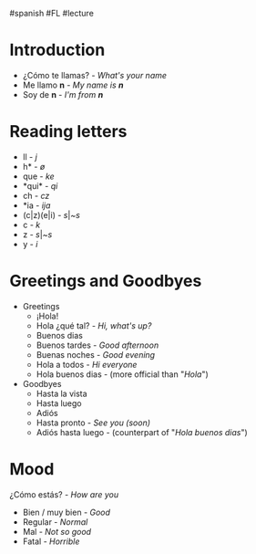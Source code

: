 #spanish #FL #lecture 

# Introduction
- ¿Cómo te llamas? - *What's your name*
- Me llamo **n** - *My name is **n***
- Soy de **n** - *I'm from **n***

# Reading letters
- ll - *j*
- h\* - *ø* 
- que - *ke*
- \*qui\* - *qi*
- ch - *cz*
- \*ia - *ija*
- (c|z)(e|i) - *s*|*~s*
- c - *k*
- z - *s*|*~s*
- y - *i*

# Greetings and Goodbyes
- Greetings
	- ¡Hola!
	- Hola ¿qué tal? - *Hi, what's up?*
	- Buenos dias
	- Buenos tardes - *Good afternoon*
	- Buenas noches - *Good evening*
	- Hola a todos - *Hi everyone*
	- Hola buenos dias - (more official than "*Hola*")
- Goodbyes
	- Hasta la vista
	- Hasta luego
	- Adiós
	- Hasta pronto - *See you (soon)*
	- Adiós hasta luego - (counterpart of "*Hola buenos dias*")

# Mood
¿Cómo estás? - *How are you*
- Bien / muy bien - *Good*
- Regular - *Normal*
- Mal - *Not so good*
- Fatal - *Horrible*